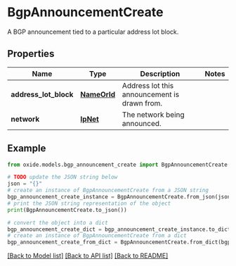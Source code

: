 # BgpAnnouncementCreate

A BGP announcement tied to a particular address lot block.

## Properties

Name | Type | Description | Notes
------------ | ------------- | ------------- | -------------
**address_lot_block** | [**NameOrId**](NameOrId.md) | Address lot this announcement is drawn from. | 
**network** | [**IpNet**](IpNet.md) | The network being announced. | 

## Example

```python
from oxide.models.bgp_announcement_create import BgpAnnouncementCreate

# TODO update the JSON string below
json = "{}"
# create an instance of BgpAnnouncementCreate from a JSON string
bgp_announcement_create_instance = BgpAnnouncementCreate.from_json(json)
# print the JSON string representation of the object
print(BgpAnnouncementCreate.to_json())

# convert the object into a dict
bgp_announcement_create_dict = bgp_announcement_create_instance.to_dict()
# create an instance of BgpAnnouncementCreate from a dict
bgp_announcement_create_from_dict = BgpAnnouncementCreate.from_dict(bgp_announcement_create_dict)
```
[[Back to Model list]](../README.md#documentation-for-models) [[Back to API list]](../README.md#documentation-for-api-endpoints) [[Back to README]](../README.md)


